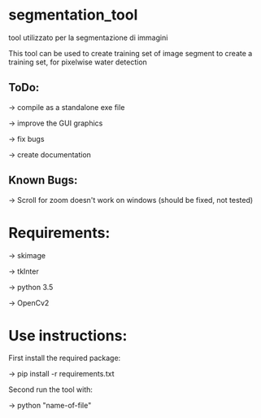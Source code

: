 # segmentation_tool
tool utilizzato per la segmentazione di immagini

This tool can be used to create training set of image segment to create a training set, for pixelwise water detection

## ToDo:
-> compile as a standalone exe file

-> improve the GUI graphics

-> fix bugs

-> create documentation

## Known Bugs:

-> Scroll for zoom doesn't work on windows (should be fixed, not tested)


# Requirements:

-> skimage

-> tkInter

-> python 3.5

-> OpenCv2

# Use instructions:

First install the required package:

-> pip install -r requirements.txt

Second run the tool with:

-> python "name-of-file"
